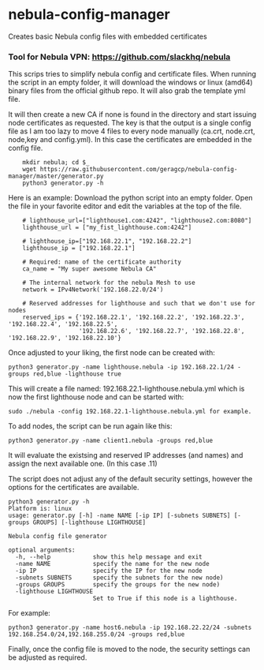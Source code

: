 # nebula-config-manager
Creates basic Nebula config files with embedded certificates

### Tool for Nebula VPN:  https://github.com/slackhq/nebula

This scrips tries to simplify nebula config and certificate files. 
When running the script in an empty folder, it will download the windows or linux (amd64)  binary files from the official github repo. It will also grab the template yml file. 

It will then create a new CA if none is found in the directory and start issuing node certificates as requested.
The key is that the output is a single config file as I am too lazy to move 4 files to every node manually (ca.crt, node.crt, node,key and config.yml). In this case the certificates are embedded in the config file.

        mkdir nebula; cd $_
        wget https://raw.githubusercontent.com/geragcp/nebula-config-manager/master/generator.py
        python3 generator.py -h

Here is an example:
Download the python script into an empty folder. Open the file in your favorite editor and edit the variables at the top of the file. 

        # lighthouse_url=["lighthouse1.com:4242", "lighthouse2.com:8080"]
        lighthouse_url = ["my_fist_lighthouse.com:4242"]
        
        # lighthouse_ip=["192.168.22.1", "192.168.22.2"]
        lighthouse_ip = ["192.168.22.1"]
        
        # Required: name of the certificate authority
        ca_name = "My super awesome Nebula CA"
        
        # The internal network for the nebula Mesh to use
        network = IPv4Network('192.168.22.0/24')
        
        # Reserved addresses for lighthouse and such that we don't use for nodes
        reserved_ips = {'192.168.22.1', '192.168.22.2', '192.168.22.3', '192.168.22.4', '192.168.22.5',
                        '192.168.22.6', '192.168.22.7', '192.168.22.8', '192.168.22.9', '192.168.22.10'}

Once adjusted to your liking, the first node can be created with:

`python3 generator.py -name lighthouse.nebula -ip 192.168.22.1/24 -groups red,blue -lighthouse true`

This will create a file named: 192.168.22.1-lighthouse.nebula.yml which is now the first lighthouse node and can be started with:  

`sudo ./nebula -config 192.168.22.1-lighthouse.nebula.yml for example.`

To add nodes, the script can be run again like this: 

`python3 generator.py -name client1.nebula -groups red,blue`

It will evaluate the existsing and reserved IP addresses (and names) and assign the next available one. (In this case .11)

The script does not adjust any of the default security settings, however the options for the certificates are available. 

    python3 generator.py -h
    Platform is: linux
    usage: generator.py [-h] -name NAME [-ip IP] [-subnets SUBNETS] [-groups GROUPS] [-lighthouse LIGHTHOUSE]
    
    Nebula config file generator
    
    optional arguments:
      -h, --help            show this help message and exit
      -name NAME            specify the name for the new node
      -ip IP                specify the IP for the new node
      -subnets SUBNETS      specify the subnets for the new node)
      -groups GROUPS        specify the groups for the new node)
      -lighthouse LIGHTHOUSE
                            Set to True if this node is a lighthouse.
    
For example:

`python3 generator.py -name host6.nebula -ip 192.168.22.22/24 -subnets 192.168.254.0/24,192.168.255.0/24 -groups red,blue`

Finally, once the config file is moved to the node, the security settings can be adjusted as required. 
